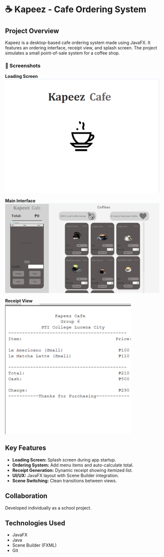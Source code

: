 # ☕ Kapeez - Cafe Ordering System

## Project Overview  
Kapeez is a desktop-based cafe ordering system made using JavaFX. It features an ordering interface, receipt view, and splash screen. The project simulates a small point-of-sale system for a coffee shop.

### 📸 Screenshots
**Loading Screen**  
![Loading Screen](Screenshots/Loading%20screen.png)

**Main Interface**  
![Main Screen](Screenshots/main%20screen.png)

**Receipt View**  
![Receipt](Screenshots/receipt.png)

## Key Features
- **Loading Screen:** Splash screen during app startup.
- **Ordering System:** Add menu items and auto-calculate total.
- **Receipt Generation:** Dynamic receipt showing itemized list.
- **UI/UX:** JavaFX layout with Scene Builder integration.
- **Scene Switching:** Clean transitions between views.

## Collaboration
Developed individually as a school project.

## Technologies Used
- JavaFX
- Java
- Scene Builder (FXML)
- Git
